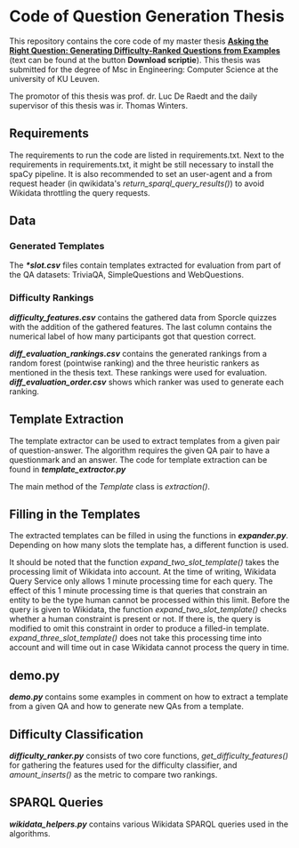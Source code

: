 # Code of Question Generation Thesis
This repository contains the core code of my master thesis **[Asking the Right Question: Generating Difficulty-Ranked Questions from Examples](https://scriptiebank.be/asking-right-question-generating-difficulty-ranked-questions-examples)** (text can be found at the button **Download scriptie**). This thesis was submitted for the degree of Msc in Engineering: Computer Science at the university of KU Leuven. 


The promotor of this thesis was prof. dr. Luc De Raedt and the daily supervisor of this thesis was ir. Thomas Winters.  

## Requirements
The requirements to run the code are listed in requirements.txt. Next to the requirements in requirements.txt, it might be still necessary to install the spaCy pipeline. It is also recommended to set an user-agent and a from request header (in qwikidata's _return_sparql_query_results()_) to avoid Wikidata throttling the query requests.

## Data
### Generated Templates
The **_*slot.csv_** files contain templates extracted for evaluation from part of the QA datasets: TriviaQA, SimpleQuestions and WebQuestions.
### Difficulty Rankings
**_difficulty_features.csv_** contains the gathered data from Sporcle quizzes with the addition of the gathered features. The last column contains the numerical label of how many participants got that question correct.
 
**_diff_evaluation_rankings.csv_** contains the generated rankings from a random forest (pointwise ranking) and the three heuristic rankers as mentioned in the thesis text. These rankings were used for evaluation. **_diff_evaluation_order.csv_** shows which ranker was used to generate each ranking. 

[^1]: www.sporcle.com

## Template Extraction
The template extractor can be used to extract templates from a given pair of question-answer. The algorithm requires the given QA pair to have a questionmark and an answer. The code for template extraction can be found in **_template_extractor.py_**

The main method of the _Template_ class is _extraction()_.
## Filling in the Templates
The extracted templates can be filled in using the functions in 
**_expander.py_**. Depending on how many slots the template has, a different function is used. 

It should be noted that the function _expand_two_slot_template()_ takes the processing limit of Wikidata into account. At the time of writing, Wikidata Query Service only allows 1 minute processing time for each query. The effect of this 1 minute processing time is that queries that constrain an entity to be the type human cannot be processed within this limit. Before the query is given to Wikidata, the function _expand_two_slot_template()_ checks whether a human constraint is present or not. If there is, the query is modified to omit this constraint in order to produce a filled-in template.
_expand_three_slot_template()_ does not take this processing time into account and will time out in case Wikidata cannot process the query in time.

## demo.py
**_demo.py_** contains some examples in comment on how to extract a template from a given QA and how to generate new QAs from a template.

## Difficulty Classification
**_difficulty_ranker.py_** consists of two core functions, _get_difficulty_features()_ for gathering the features used for the difficulty classifier, and _amount_inserts()_ as the metric to compare two rankings.

## SPARQL Queries
**_wikidata_helpers.py_** contains various Wikidata SPARQL queries used in the algorithms.
